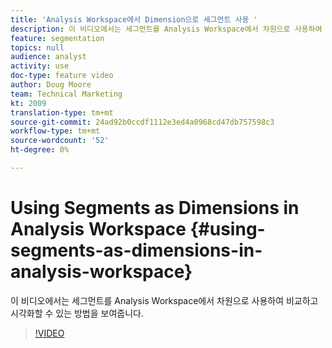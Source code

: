 ```yaml
---
title: 'Analysis Workspace에서 Dimension으로 세그먼트 사용 '
description: 이 비디오에서는 세그먼트를 Analysis Workspace에서 차원으로 사용하여 비교하고 시각화할 수 있는 방법을 보여줍니다.
feature: segmentation
topics: null
audience: analyst
activity: use
doc-type: feature video
author: Doug Moore
team: Technical Marketing
kt: 2009
translation-type: tm+mt
source-git-commit: 24ad92b0ccdf1112e3ed4a0968cd47db757598c3
workflow-type: tm+mt
source-wordcount: '52'
ht-degree: 0%

---
```



# Using Segments as Dimensions in Analysis Workspace {#using-segments-as-dimensions-in-analysis-workspace}

이 비디오에서는 세그먼트를 Analysis Workspace에서 차원으로 사용하여 비교하고 시각화할 수 있는 방법을 보여줍니다.

>[!VIDEO](https://video.tv.adobe.com/v/23974/?quality=12)